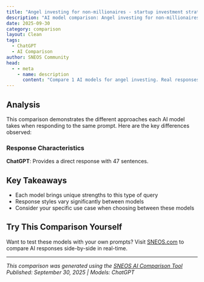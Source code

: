 ```yaml
---
title: "Angel investing for non-millionaires - startup investment strategies"
description: "AI model comparison: Angel investing for non-millionaires - startup investment strategies..."
date: 2025-09-30
category: comparison
layout: Clean
tags:
  - ChatGPT
  - AI Comparison
author: SNEOS Community
head:
  - - meta
    - name: description
      content: "Compare 1 AI models for angel investing. Real responses from ChatGPT with detailed analysis."
---
```


<ChatComparison
  title="Angel investing for non-millionaires - startup investment strategies"
  prompt="Angel investing for non-millionaires - startup investment strategies"
  :responses='{
    "ChatGPT": "Certainly! Angel investing is traditionally associated with wealthy individuals who can afford to take significant financial risks. However, non-millionaires interested in startup investments can still participate by adopting strategic approaches tailored to their resources and risk tolerance. Here are some strategies and tips for angel investing for non-millionaires:\n\n### 1. Understand the Risks\n- Startup investing is highly risky with a high failure rate.\n- Be prepared for long investment horizons (5-10 years) before seeing returns.\n- Only invest money you can afford to lose without compromising your financial security.\n\n### 2. Start Small and Diversify\n- Allocate a small percentage of your portfolio (e.g., 5-10%) to angel investments.\n- Spread your investments across multiple startups to diversify risk.\n- Look for platforms or syndicates that allow smaller minimum investments (sometimes $500 to $5,000).\n\n### 3. Use Online Equity Crowdfunding Platforms\n- Platforms like SeedInvest, Republic, Wefunder, and StartEngine allow non-accredited investors to invest small amounts in startups.\n- These platforms vet startups to some degree, providing some level of due diligence.\n- They provide access to a broad range of investment opportunities.\n\n### 4. Join Angel Groups or Syndicates\n- Some angel investor groups accept non-accredited investors or have lower minimum investment thresholds.\n- Syndicates pool resources, allowing smaller investors to participate in deals alongside experienced angels.\n- You gain access to collective expertise and deal flow.\n\n### 5. Invest in Areas You Understand\n- Focus on industries or business models where you have expertise or strong interest.\n- This helps in better evaluating startups and potentially assisting the founders.\n\n### 6. Leverage SAFE Notes or Convertible Notes\n- Startups often raise money via Simple Agreement for Future Equity (SAFE) or convertible notes.\n- These instruments allow you to invest smaller amounts with simpler terms.\n- Understand the legal implications and terms before investing.\n\n### 7. Build Relationships and Network\n- Attend startup events, pitch nights, and meetups.\n- Networking can lead to better investment opportunities and partnerships.\n- You can also co-invest with more experienced angels.\n\n### 8. Educate Yourself Continuously\n- Read books, listen to podcasts, and take courses on angel investing and startup evaluation.\n- Understand valuation, term sheets, exit strategies, and market trends.\n\n### 9. Consider Indirect Startup Investments\n- Invest in venture capital funds or ETFs that focus on startups or innovation.\n- These vehicles offer professional management and diversification.\n- Minimums are often lower than direct angel investing, though still sometimes substantial.\n\n### 10. Be Patient and Stay Involved\n- Startups may take years to mature or exit via acquisition or IPO.\n- Stay engaged with founders and the startup community.\n- Provide mentorship or value-add if possible to improve investment chances.\n\n---\n\n### Resources and Further Reading\n- \u201CAngel: How to Invest in Technology Startups\u201D by Jason Calacanis\n- AngelList (angel.co) for syndicates and deal flow\n- Online platforms: SeedInvest, Wefunder, Republic, StartEngine\n- Podcasts: \u201CThe Angel Podcast,\u201D \u201CEquity\u201D by TechCrunch\n\n---\n\n### Summary\nAngel investing for non-millionaires is possible by starting small, leveraging crowdfunding platforms, joining syndicates, focusing on sectors you understand, and continually educating yourself. Always approach startup investing with caution, understanding the risks and maintaining portfolio diversification.\n\nIf you\u0027d like, I can help you find suitable crowdfunding platforms or more detailed steps to get started!"
  }'
  published-date="11:21"
/>

## Analysis

This comparison demonstrates the different approaches each AI model takes when responding to the same prompt. Here are the key differences observed:

### Response Characteristics

**ChatGPT**: Provides a direct response with 47 sentences. 

## Key Takeaways

- Each model brings unique strengths to this type of query
- Response styles vary significantly between models
- Consider your specific use case when choosing between these models

## Try This Comparison Yourself

Want to test these models with your own prompts? Visit [SNEOS.com](https://sneos.com) to compare AI responses side-by-side in real-time.

---

*This comparison was generated using the [SNEOS AI Comparison Tool](https://sneos.com)*
*Published: September 30, 2025 | Models: ChatGPT*
